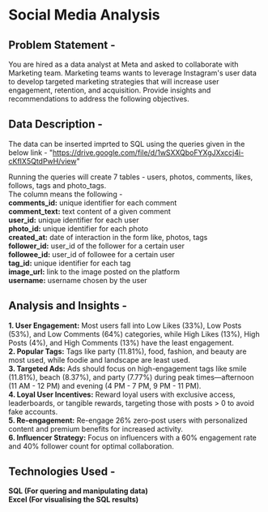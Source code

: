 # Social Media Analysis

## Problem Statement -
You are hired as a data analyst at Meta and asked to collaborate with Marketing team. Marketing teams wants to leverage Instagram's user data to develop targeted marketing strategies that will increase user engagement, retention, and acquisition. Provide insights and recommendations to address the following objectives.

## Data Description - 
The data can be inserted imprted to SQL using the queries given in the below link - 
"https://drive.google.com/file/d/1wSXXQboFYXgJXxccj4i-cKfIX5QtdPwH/view"

Running the queries will create 7 tables - users, photos, comments, likes, follows, tags and photo_tags.<br />
The column means the following - <br />
**comments_id:** unique identifier for each comment <br />
**comment_text:** text content of a given comment <br />
**user_id:** unique identifier for each user <br />
**photo_id:** unique identifier for each photo <br />
**created_at:** date of interaction in the form like, photos, tags <br />
**follower_id:** user_id of the follower for a certain user <br />
**followee_id:** user_id of followee for a certain user <br />
**tag_id:** unique identifier for each tag <br />
**image_url:** link to the image posted on the platform <br />
**username:** username chosen by the user <br />

## Analysis and Insights - 
**1. User Engagement:** Most users fall into Low Likes (33%), Low Posts (53%), and Low Comments (64%) categories, while High Likes (13%), High Posts (4%), and High Comments (13%) have the least engagement. <br />
**2. Popular Tags:** Tags like party (11.81%), food, fashion, and beauty are most used, while foodie and landscape are least used. <br />
**3. Targeted Ads:** Ads should focus on high-engagement tags like smile (11.81%), beach (8.37%), and party (7.77%) during peak times—afternoon (11 AM - 12 PM) and evening (4 PM - 7 PM, 9 PM - 11 PM). <br />
**4. Loyal User Incentives:** Reward loyal users with exclusive access, leaderboards, or tangible rewards, targeting those with posts > 0 to avoid fake accounts. <br />
**5. Re-engagement:** Re-engage 26% zero-post users with personalized content and premium benefits for increased activity. <br />
**6. Influencer Strategy:** Focus on influencers with a 60% engagement rate and 40% follower count for optimal collaboration. <br />

## Technologies Used - 
**SQL (For quering and manipulating data) <br />
Excel (For visualising the SQL results)**

